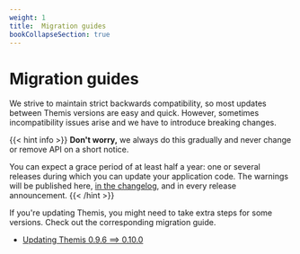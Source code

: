```yaml
---
weight: 1
title:  Migration guides
bookCollapseSection: true
---
```


# Migration guides

We strive to maintain strict backwards compatibility, so most updates between Themis versions are easy and quick.
However, sometimes incompatibility issues arise
and we have to introduce breaking changes.

{{< hint info >}}
**Don't worry,**
we always do this gradually and never change or remove API on a short notice.

You can expect a grace period of at least half a year:
one or several releases during which you can update your application code.
The warnings will be published here,
[in the changelog](https://github.com/cossacklabs/themis/blob/master/CHANGELOG.md),
and in every release announcement.
{{< /hint >}}

If you're updating Themis, you might need to take extra steps for some versions.
Check out the corresponding migration guide.

- [Updating Themis 0.9.6 ⟹ 0.10.0](/docs/themis/debugging/migration-guides/migration-0.9.6-0.10.0/)
